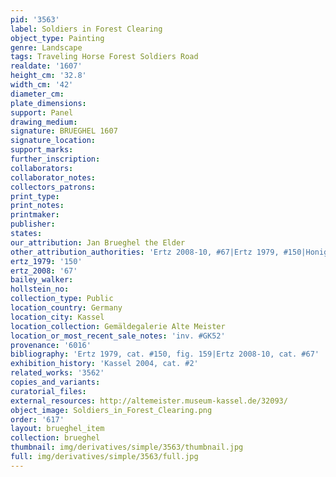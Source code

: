 ```yaml
---
pid: '3563'
label: Soldiers in Forest Clearing
object_type: Painting
genre: Landscape
tags: Traveling Horse Forest Soldiers Road
realdate: '1607'
height_cm: '32.8'
width_cm: '42'
diameter_cm: 
plate_dimensions: 
support: Panel
drawing_medium: 
signature: BRUEGHEL 1607
signature_location: 
support_marks: 
further_inscription: 
collaborators: 
collaborator_notes: 
collectors_patrons: 
print_type: 
print_notes: 
printmaker: 
publisher: 
states: 
our_attribution: Jan Brueghel the Elder
other_attribution_authorities: 'Ertz 2008-10, #67|Ertz 1979, #150|Honig database'
ertz_1979: '150'
ertz_2008: '67'
bailey_walker: 
hollstein_no: 
collection_type: Public
location_country: Germany
location_city: Kassel
location_collection: Gemäldegalerie Alte Meister
location_or_most_recent_sale_notes: 'inv. #GK52'
provenance: '6016'
bibliography: 'Ertz 1979, cat. #150, fig. 159|Ertz 2008-10, cat. #67'
exhibition_history: 'Kassel 2004, cat. #2'
related_works: '3562'
copies_and_variants: 
curatorial_files: 
external_resources: http://altemeister.museum-kassel.de/32093/
object_image: Soldiers_in_Forest_Clearing.png
order: '617'
layout: brueghel_item
collection: brueghel
thumbnail: img/derivatives/simple/3563/thumbnail.jpg
full: img/derivatives/simple/3563/full.jpg
---
```

